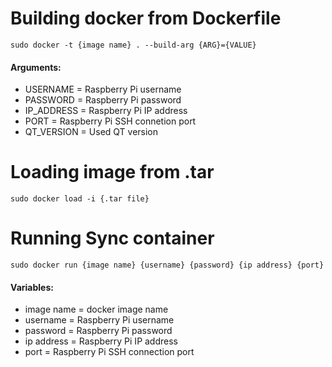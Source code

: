 # Building docker from Dockerfile

```sudo docker -t {image name} . --build-arg {ARG}={VALUE} ```

#### Arguments:

* USERNAME = Raspberry Pi username
* PASSWORD = Raspberry Pi password
* IP_ADDRESS = Raspberry Pi IP address
* PORT = Raspberry Pi SSH connetion port
* QT_VERSION = Used QT version


# Loading image from .tar

```sudo docker load -i {.tar file}```


# Running Sync container 

```sudo docker run {image name} {username} {password} {ip address} {port}```

#### Variables:

* image name = docker image name
* username = Raspberry Pi username
* password = Raspberry Pi password
* ip address = Raspberry Pi IP address
* port = Raspberry Pi SSH connection port
